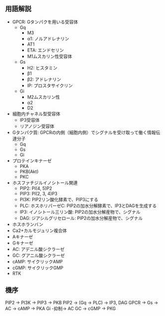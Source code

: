 ## 用語解説
- GPCR: Gタンパクを用いる受容体
	- Gq
		- M3
		- α1: ノルアドレナリン
		- AT1
		- ETA: エンドセリン
		- M1ムスカリン性受容体
	- Gs
		- H2: ヒスタミン
		- β1
		- β2: アドレナリン
		- IP: プロスタサイクリン
	- Gi
		- M2ムスカリン性
		- α2
		- D2
- 細胞内チャネル型受容体
	- IP3受容体
	- リアノジン受容体
- Gタンパク質: GPCRの内側（細胞内側）でシグナルを受け取って働く情報伝達分子
	- Gq 
	- Gs
	- Gi
- プロテインキナーゼ
	- PKA
	- PKB(Akt)
	- PKC
- ホスファチジルイノシトール関連
	- PIP2: PI(4, 5)P2
	- PIP3: PI(2, 3, 4)P3
	- PI3K: PIP2リン酸化酵素で、PIP3にする
	- PLC: ホスホリパーゼC: PIP2の加水分解酵素で、IP3とDAGを生成する
	- IP3: イノシトール三リン酸: PIP2の加水分解産物で、シグナル
	- DAG: ジアシルグリセロール: PIP2の加水分解産物で、シグナル
- ホスホランバン
- Ca2+カルモジュリン複合体
- Aキナーゼ
- Gキナーゼ
- AC: アデニル酸シクラーゼ
- GC: グアニル酸シクラーゼ
- cAMP: サイクリックAMP
- cGMP: サイクリックGMP
- RTK

## 機序
PIP2 -> PI3K -> PIP3 -> PKB
PIP2 -> (Gq -> PLC) -> IP3, DAG
GPCR -> Gs -> AC -> cAMP -> PKA
Gi -抑制-> AC
GC -> cGMP -> PKG
